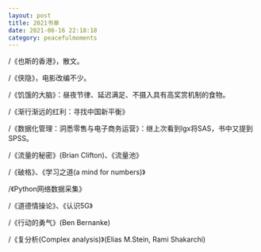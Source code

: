 ```yaml
---
layout: post
title: 2021书单
date: 2021-06-16 22:18:18
category: peacefulmoments
---   
```

/《也斯的香港》，散文。

/《侠隐》，电影改编不少。

/《饥饿的大脑》：昼夜节律、延迟满足、不摄入具有高奖赏机制的食物。

/《渐行渐远的红利：寻找中国新平衡》

/《数据化管理：洞悉零售与电子商务运营》：继上次看到lgx将SAS，书中又提到SPSS。

/《流量的秘密》(Brian Clifton)、《流量池》

/《破格》、《学习之道(a mind for numbers)》

/《Python网络数据采集》

/《道德情操论》、《认识5G》

/《行动的勇气》(Ben Bernanke)

/《复分析(Complex analysis)》(Elias M.Stein, Rami Shakarchi)


